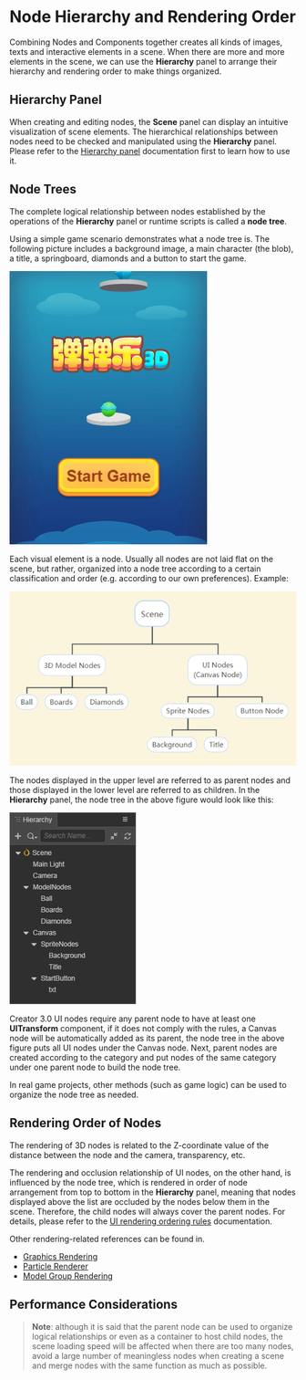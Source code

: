 # Node Hierarchy and Rendering Order

Combining Nodes and Components together creates all kinds of images, texts and interactive elements in a scene. When there are more and more elements in the scene, we can use the **Hierarchy** panel to arrange their hierarchy and rendering order to make things organized.

## Hierarchy Panel

When creating and editing nodes, the **Scene** panel can display an intuitive visualization of scene elements. The hierarchical relationships between nodes need to be checked and manipulated using the **Hierarchy** panel. Please refer to the [Hierarchy panel](../../editor/hierarchy/index.md) documentation first to learn how to use it.

## Node Trees

The complete logical relationship between nodes established by the operations of the **Hierarchy** panel or runtime scripts is called a **node tree**.

Using a simple game scenario demonstrates what a node tree is. The following picture includes a background image, a main character (the blob), a title, a springboard, diamonds and a button to start the game.

![rolling-ball](node-tree/rolling-ball.png)

Each visual element is a node. Usually all nodes are not laid flat on the scene, but rather, organized into a node tree according to a certain classification and order (e.g. according to our own preferences). Example:

![node-tree](node-tree/node-tree.png)

The nodes displayed in the upper level are referred to as parent nodes and those displayed in the lower level are referred to as children. In the **Hierarchy** panel, the node tree in the above figure would look like this:

![in_hierarchy](node-tree/in_hierarchy.png)

Creator 3.0 UI nodes require any parent node to have at least one **UITransform** component, if it does not comply with the rules, a Canvas node will be automatically added as its parent, the node tree in the above figure puts all UI nodes under the Canvas node. Next, parent nodes are created according to the category and put nodes of the same category under one parent node to build the node tree.

In real game projects, other methods (such as game logic) can be used to organize the node tree as needed.

## Rendering Order of Nodes

The rendering of 3D nodes is related to the Z-coordinate value of the distance between the node and the camera, transparency, etc.

The rendering and occlusion relationship of UI nodes, on the other hand, is influenced by the node tree, which is rendered in order of node arrangement from top to bottom in the **Hierarchy** panel, meaning that nodes displayed above the list are occluded by the nodes below them in the scene. Therefore, the child nodes will always cover the parent nodes. For details, please refer to the [UI rendering ordering rules](../../ui-system/components/engine/priority.md) documentation.

Other rendering-related references can be found in.

- [Graphics Rendering](../../module-map/graphics.md)
- [Particle Renderer](../../particle-system/renderer.md)
- [Model Group Rendering](../../engine/renderable/model-component.md#model-group-rendering)

## Performance Considerations

> **Note**: although it is said that the parent node can be used to organize logical relationships or even as a container to host child nodes, the scene loading speed will be affected when there are too many nodes, avoid a large number of meaningless nodes when creating a scene and merge nodes with the same function as much as possible.
